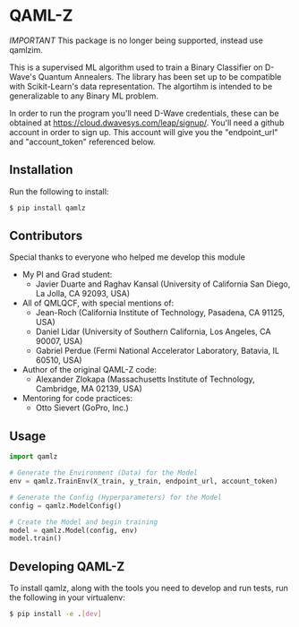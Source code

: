 # QAML-Z
*IMPORTANT* This package is no longer being supported, instead use qamlzim. 

This is a supervised ML algorithm used to train a Binary Classifier on D-Wave's Quantum Annealers. The library has been set up to be compatible with Scikit-Learn's data representation. The algortihm is intended to be generalizable to any Binary ML problem.

In order to run the program you'll need D-Wave credentials, these can be obtained at https://cloud.dwavesys.com/leap/signup/. You'll need a github account in order to sign up. This account will give you the "endpoint_url" and "account_token" referenced below.

## Installation
Run the following to install:
```bash
$ pip install qamlz
```

## Contributors
Special thanks to everyone who helped me develop this module
- My PI and Grad student:
    - Javier Duarte and Raghav Kansal (University of California San Diego, La Jolla, CA 92093, USA)
- All of QMLQCF, with special mentions of:
    - Jean-Roch (California Institute of Technology, Pasadena, CA 91125, USA)
    - Daniel Lidar (University of Southern California, Los Angeles, CA 90007, USA)
    - Gabriel Perdue (Fermi National Accelerator Laboratory, Batavia, IL 60510, USA)
- Author of the original QAML-Z code:
    - Alexander Zlokapa (Massachusetts Institute of Technology, Cambridge, MA 02139, USA)
- Mentoring for code practices:
    - Otto Sievert (GoPro, Inc.)

## Usage
```python
import qamlz

# Generate the Environment (Data) for the Model
env = qamlz.TrainEnv(X_train, y_train, endpoint_url, account_token)

# Generate the Config (Hyperparameters) for the Model
config = qamlz.ModelConfig()

# Create the Model and begin training
model = qamlz.Model(config, env)
model.train()
```

## Developing QAML-Z
To install qamlz, along with the tools you need to develop and run tests, run the following in your virtualenv:
```bash
$ pip install -e .[dev]
```